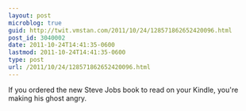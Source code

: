 ```yaml
---
layout: post
microblog: true
guid: http://twit.vmstan.com/2011/10/24/128571862652420096.html
post_id: 3040002
date: 2011-10-24T14:41:35-0600
lastmod: 2011-10-24T14:41:35-0600
type: post
url: /2011/10/24/128571862652420096.html
---
```

If you ordered the new Steve Jobs book to read on your Kindle, you're making his ghost angry.
